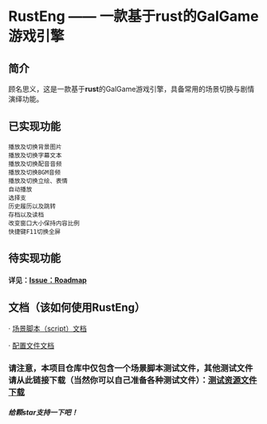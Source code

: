 # RustEng —— 一款基于rust的GalGame游戏引擎

## 简介

顾名思义，这是一款基于**rust**的GalGame游戏引擎，具备常用的场景切换与剧情演绎功能。

## 已实现功能
```
播放及切换背景图片
播放及切换字幕文本
播放及切换配音音频
播放及切换BGM音频
播放及切换立绘、表情
自动播放
选择支
历史履历以及跳转
存档以及读档
改变窗口大小保持内容比例
快捷键F11切换全屏
```

## 待实现功能
#### 详见：[Issue：Roadmap](https://github.com/RustOtomeLab/RustEng/issues/13)

## 文档（该如何使用RustEng）

 · [场景脚本（script）文档](docs/how_to_use_script.md)
 
 · [配置文件文档](docs/how_to_use_config.md)

### **请注意，本项目仓库中仅包含一个场景脚本测试文件，其他测试文件请从此链接下载（当然你可以自己准备各种测试文件）：**[测试资源文件下载](https://1drv.ms/u/c/6c9629b3f2440e6f/Ea6HVLmJXkVGpL_vCcXS7FcBIBySHHRRpENmlGNAbDEiIw?e=AcLV68)

#### *给颗star支持一下吧！*

